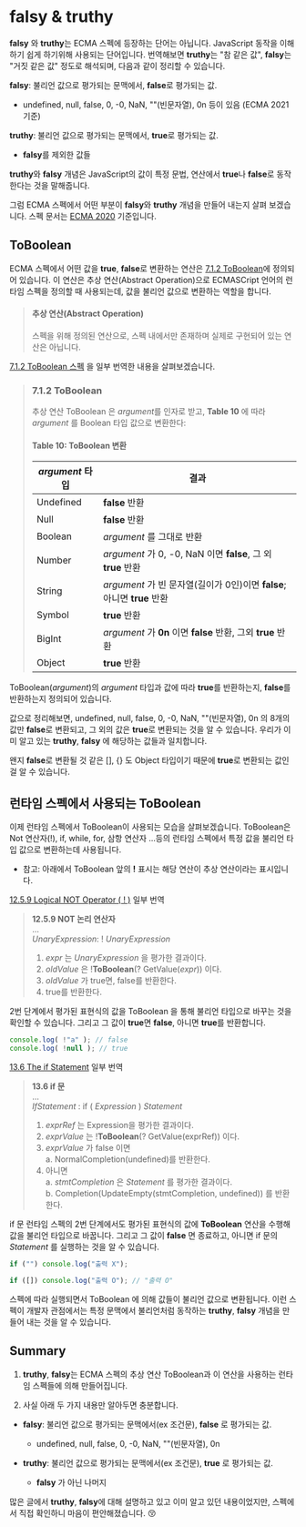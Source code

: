 # falsy & truthy

**falsy** 와 **truthy**는 ECMA 스펙에 등장하는 단어는 아닙니다. JavaScript 동작을 이해하기 쉽게 하기위해 사용되는 단어입니다.
번역해보면 **truthy**는 "참 같은 값", **falsy**는 "거짓 같은 값" 정도로 해석되며, 다음과 같이 정리할 수 있습니다.

**falsy**: 불리언 값으로 평가되는 문맥에서, **false**로 평가되는 값.
  * undefined, null, false, 0, -0, NaN, ""(빈문자열), 0n 등이 있음 (ECMA 2021 기준)

**truthy**: 불리언 값으로 평가되는 문맥에서, **true**로 평가되는 값.
  * **falsy**를 제외한 값들

**truthy**와 **falsy** 개념은 JavaScript의 값이 특정 문법, 연산에서 **true**나 **false**로 동작한다는 것을 말해줍니다.

그럼 ECMA 스펙에서 어떤 부분이 **falsy**와 **truthy** 개념을 만들어 내는지 살펴 보겠습니다.
스펙 문서는 [ECMA 2020](https://tc39.es/ecma262/2020/) 기준입니다.

## ToBoolean

ECMA 스펙에서 어떤 값을 **true**, **false**로 변환하는 연산은 [7.1.2 ToBoolean](https://tc39.es/ecma262/2020/#sec-toboolean)에 정의되어 있습니다.
이 연산은 추상 연산(Abstract Operation)으로 ECMASCript 언어의 런타임 스펙을 정의할 때 사용되는데, 값을 불리언 값으로 변환하는 역할을 합니다.

> #### 추상 연산(Abstract Operation)  
> 스펙을 위해 정의된 연산으로, 스펙 내에서만 존재하며 실제로 구현되어 있는 연산은 아닙니다.

[7.1.2 ToBoolean 스펙](https://tc39.es/ecma262/2020/#sec-toboolean) 을 일부 번역한 내용을 살펴보겠습니다.

> ### 7.1.2 ToBoolean 
> 추상 연산 ToBoolean 은 *argument*를 인자로 받고, **Table 10** 에 따라 *argument* 를 Boolean 타입 값으로 변환한다:  
>  
> #### Table 10: ToBoolean 변환   
> | *argument* 타입 | 결과 |
> | --- | --- |
> | Undefined | **false** 반환 |
> | Null | **false** 반환 |
> | Boolean | *argument* 를 그대로 반환 |
> | Number | *argument* 가 0, -0, NaN 이면 **false**, 그 외 **true** 반환 |
> | String | *argument* 가 빈 문자열(길이가 0인)이면 **false**; 아니면 **true** 반환 |
> | Symbol | **true** 반환 |
> | BigInt | *argument* 가 **0n** 이면 **false** 반환, 그외 **true** 반환 |
> | Object | **true** 반환 |

ToBoolean(*argument*)의 *argument* 타입과 값에 따라 **true**를 반환하는지, **false**를 반환하는지 정의되어 있습니다.

값으로 정리해보면, undefined, null, false, 0, -0, NaN, ""(빈문자열), 0n 의 8개의 값만 **false**로 변환되고, 그 외의 값은 **true**로 변환되는 것을 알 수 있습니다.
우리가 이미 알고 있는 **truthy**, **falsy** 에 해당하는 값들과 일치합니다.

왠지 **false**로 변환될 것 같은 [], {} 도 Object 타입이기 때문에 **true**로 변환되는 값인 걸 알 수 있습니다.

## 런타임 스펙에서 사용되는 ToBoolean

이제 런타임 스펙에서 ToBoolean이 사용되는 모습을 살펴보겠습니다.
ToBoolean은 Not 연산자(!), if, while, for, 삼항 연산자 ...등의 런타임 스펙에서 특정 값을 불리언 타입 값으로 변환하는데 사용됩니다.

* 참고: 아래에서 ToBoolean 앞의 **!** 표시는 해당 연산이 추상 연산이라는 표시입니다.

[12.5.9  Logical NOT Operator ( ! )](https://tc39.es/ecma262/2020/#sec-logical-not-operator) 일부 번역

> **12.5.9 NOT 논리 연산자**  
> ...  
> *UnaryExpression*: ! *UnaryExpression*  
> 1. *expr* 는 *UnaryExpression* 을 평가한 결과이다.
> 1. *oldValue* 은 !**ToBoolean**(? GetValue(*expr*)) 이다.
> 1. *oldValue* 가 true면, false를 반환한다.
> 1. true를 반환한다.

2번 단계에서 평가된 표현식의 값을 ToBoolean 을 통해 불리언 타입으로 바꾸는 것을 확인할 수 있습니다.
그리고 그 값이 **true**면 **false**, 아니면 **true**를 반환합니다.

```js
console.log( !"a" ); // false
console.log( !null ); // true
```

[13.6 The if Statement](https://tc39.es/ecma262/2020/#sec-logical-not-operator) 일부 번역

> **13.6 if 문**  
> ...   
> *IfStatement* : if ( *Expression* ) *Statement*  
> 1. *exprRef* 는 Expression을 평가한 결과이다.  
> 1. *exprValue* 는 !**ToBoolean**(? GetValue(exprRef)) 이다.  
> 1. *exprValue* 가 false 이면  
>  a. NormalCompletion(undefined)를 반환한다.  
> 1. 아니면  
>  a. *stmtCompletion* 은 *Statement* 를 평가한 결과이다.  
>  b. Completion(UpdateEmpty(stmtCompletion, undefined)) 를 반환한다.

if 문 런타임 스펙의 2번 단계에서도 평가된 표현식의 값에 **ToBoolean** 연산을 수행해 값을 불리언 타입으로 바꿉니다.
그리고 그 값이 **false** 면 종료하고, 아니면 if 문의 *Statement* 를 실행하는 것을 알 수 있습니다.

```js
if ("") console.log("출력 X");

if ([]) console.log("출력 O"); // "출력 O"
```

스펙에 따라 실행되면서 ToBoolean 에 의해 값들이 불리언 값으로 변환됩니다.
이런 스펙이 개발자 관점에서는 특정 문맥에서 불리언처럼 동작하는 **truthy**, **falsy** 개념을 만들어 내는 것을 알 수 있습니다.   

## Summary

1. **truthy**, **falsy**는 ECMA 스펙의 추상 연산 ToBoolean과 이 연산을 사용하는 런타임 스펙들에 의해 만들어집니다.

2. 사실 아래 두 가지 내용만 알아두면 충분합니다.
  * **falsy**: 불리언 값으로 평가되는 문맥에서(ex 조건문), **false** 로 평가되는 값.
    * undefined, null, false, 0, -0, NaN, ""(빈문자열), 0n

  * **truthy**: 불리언 값으로 평가되는 문맥에서(ex 조건문), **true** 로 평가되는 값.
    * **falsy** 가 아닌 나머지

많은 글에서 **truthy**, **falsy**에 대해 설명하고 있고 이미 알고 있던 내용이었지만, 스펙에서 직접 확인하니 마음이 편안해졌습니다. 😚
